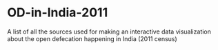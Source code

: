 # OD-in-India-2011
A list of all the sources used for making an interactive data visualization about the open defecation happening in India (2011 census)
